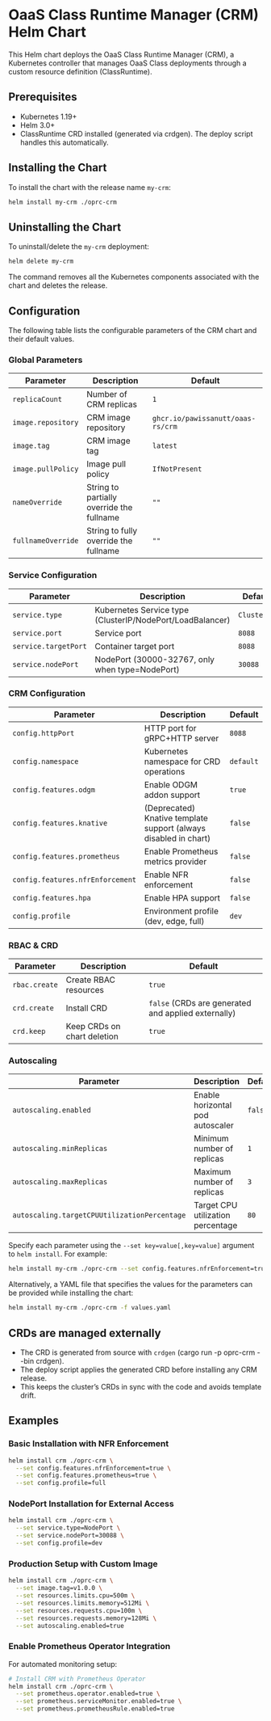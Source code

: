 # OaaS Class Runtime Manager (CRM) Helm Chart

This Helm chart deploys the OaaS Class Runtime Manager (CRM), a Kubernetes controller that manages OaaS Class deployments through a custom resource definition (ClassRuntime).

## Prerequisites

- Kubernetes 1.19+
- Helm 3.0+
- ClassRuntime CRD installed (generated via crdgen). The deploy script handles this automatically.

## Installing the Chart

To install the chart with the release name `my-crm`:

```bash
helm install my-crm ./oprc-crm
```

## Uninstalling the Chart

To uninstall/delete the `my-crm` deployment:

```bash
helm delete my-crm
```

The command removes all the Kubernetes components associated with the chart and deletes the release.

## Configuration

The following table lists the configurable parameters of the CRM chart and their default values.

### Global Parameters

| Parameter | Description | Default |
|-----------|-------------|---------|
| `replicaCount` | Number of CRM replicas | `1` |
| `image.repository` | CRM image repository | `ghcr.io/pawissanutt/oaas-rs/crm` |
| `image.tag` | CRM image tag | `latest` |
| `image.pullPolicy` | Image pull policy | `IfNotPresent` |
| `nameOverride` | String to partially override the fullname | `""` |
| `fullnameOverride` | String to fully override the fullname | `""` |

### Service Configuration

| Parameter | Description | Default |
|-----------|-------------|---------|
| `service.type` | Kubernetes Service type (ClusterIP/NodePort/LoadBalancer) | `ClusterIP` |
| `service.port` | Service port | `8088` |
| `service.targetPort` | Container target port | `8088` |
| `service.nodePort` | NodePort (30000-32767, only when type=NodePort) | `30088` |

### CRM Configuration

| Parameter | Description | Default |
|-----------|-------------|---------|
| `config.httpPort` | HTTP port for gRPC+HTTP server | `8088` |
| `config.namespace` | Kubernetes namespace for CRD operations | `default` |
| `config.features.odgm` | Enable ODGM addon support | `true` |
| `config.features.knative` | (Deprecated) Knative template support (always disabled in chart) | `false` |
| `config.features.prometheus` | Enable Prometheus metrics provider | `false` |
| `config.features.nfrEnforcement` | Enable NFR enforcement | `false` |
| `config.features.hpa` | Enable HPA support | `false` |
| `config.profile` | Environment profile (dev, edge, full) | `dev` |


### RBAC & CRD

| Parameter | Description | Default |
|-----------|-------------|---------|
| `rbac.create` | Create RBAC resources | `true` |
| `crd.create` | Install CRD | `false` (CRDs are generated and applied externally) |
| `crd.keep` | Keep CRDs on chart deletion | `true` |

### Autoscaling

| Parameter | Description | Default |
|-----------|-------------|---------|
| `autoscaling.enabled` | Enable horizontal pod autoscaler | `false` |
| `autoscaling.minReplicas` | Minimum number of replicas | `1` |
| `autoscaling.maxReplicas` | Maximum number of replicas | `3` |
| `autoscaling.targetCPUUtilizationPercentage` | Target CPU utilization percentage | `80` |

Specify each parameter using the `--set key=value[,key=value]` argument to `helm install`. For example:

```bash
helm install my-crm ./oprc-crm --set config.features.nfrEnforcement=true
```

Alternatively, a YAML file that specifies the values for the parameters can be provided while installing the chart:

```bash
helm install my-crm ./oprc-crm -f values.yaml
```

## CRDs are managed externally

- The CRD is generated from source with `crdgen` (cargo run -p oprc-crm --bin crdgen).
- The deploy script applies the generated CRD before installing any CRM release.
- This keeps the cluster’s CRDs in sync with the code and avoids template drift.

## Examples

### Basic Installation with NFR Enforcement

```bash
helm install crm ./oprc-crm \
  --set config.features.nfrEnforcement=true \
  --set config.features.prometheus=true \
  --set config.profile=full
```

### NodePort Installation for External Access

```bash
helm install crm ./oprc-crm \
  --set service.type=NodePort \
  --set service.nodePort=30088 \
  --set config.profile=dev
```

### Production Setup with Custom Image

```bash
helm install crm ./oprc-crm \
  --set image.tag=v1.0.0 \
  --set resources.limits.cpu=500m \
  --set resources.limits.memory=512Mi \
  --set resources.requests.cpu=100m \
  --set resources.requests.memory=128Mi \
  --set autoscaling.enabled=true
```

### Enable Prometheus Operator Integration

For automated monitoring setup:

```bash
# Install CRM with Prometheus Operator
helm install crm ./oprc-crm \
  --set prometheus.operator.enabled=true \
  --set prometheus.serviceMonitor.enabled=true \
  --set prometheus.prometheusRule.enabled=true
```
